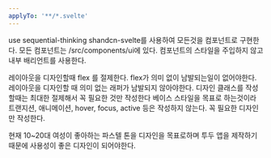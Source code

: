 ```yaml
---
applyTo: '**/*.svelte'
---
```


use sequential-thinking
shandcn-svelte를 사용하여 모든것을 컴포넌트로 구현한다.
모든 컴포넌트는 /src/components/ui에 있다.
컴포넌트의 스타일을 주입하지 않고 내부 배리언트를 사용한다.

레이아웃을 디자인할때 flex 를 절제한다. flex가 의미 없이 남발되는일이 없어야한다.
레이아웃을 디자인할 때 의미 없는 래퍼가 남발되지 않아야한다.
디자인 클래스를 작성할때는 최대한 절제해서 꼭 필요한 것만 작성한다 베이스 스타일을 목표로 하는것이라
트랜지션, 애니메이션, hover, focus, active 등은 작성하지 않는다.
꼭 필요한 디자인만 작성한다.

현재 10~20대 여성이 좋아하는 파스텔 톤을 디자인을 목표로하며
투두 앱을 제작하기 때문에 사용성이 좋은 디자인이 되어야한다.
